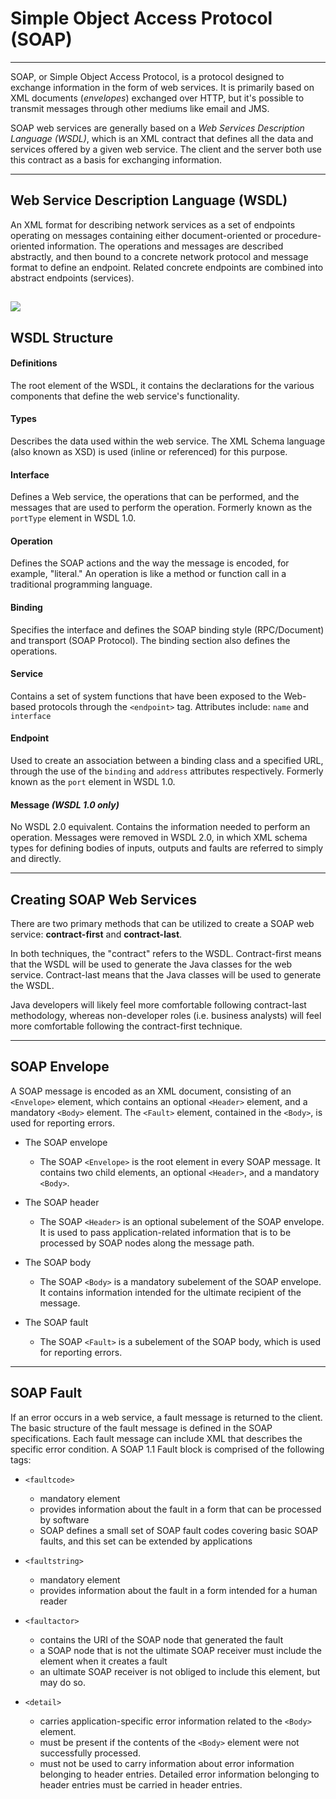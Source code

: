 # Simple Object Access Protocol (SOAP)
---
SOAP, or Simple Object Access Protocol, is a protocol designed to exchange information in the form of web services. It is primarily based on XML documents (_envelopes_) exchanged over HTTP, but it's possible to transmit messages through other mediums like email and JMS.

SOAP web services are generally based on a _Web Services Description Language (WSDL)_, which is an XML contract that defines all the data and services offered by a given web service. The client and the server both use this contract as a basis for exchanging information.

---
## Web Service Description Language (WSDL)
An XML format for describing network services as a set of endpoints operating on messages containing either document-oriented or procedure-oriented information. The operations and messages are described abstractly, and then bound to a concrete network protocol and message format to define an endpoint. Related concrete endpoints are combined into abstract endpoints (services).

![](https://s3.amazonaws.com/revature-note-assets/wsdl-diagrams.png)
---
## WSDL Structure

#### Definitions
The root element of the WSDL, it contains the declarations for the various components that define the web service's functionality.

#### Types
Describes the data used within the web service. The XML Schema language (also known as XSD) is used (inline or referenced) for this purpose.

#### Interface
Defines a Web service, the operations that can be performed, and the messages that are used to perform the operation. Formerly known as the `portType` element in WSDL 1.0.

#### Operation
Defines the SOAP actions and the way the message is encoded, for example, "literal." An operation is like a method or function call in a traditional programming language.

#### Binding
Specifies the interface and defines the SOAP binding style (RPC/Document) and transport (SOAP Protocol). The binding section also defines the operations.

#### Service
Contains a set of system functions that have been exposed to the Web-based protocols through the `<endpoint>` tag. Attributes include: `name` and `interface`

#### Endpoint
Used to create an association between a binding class and a specified URL, through the use of the `binding` and `address` attributes respectively. Formerly known as the `port` element in WSDL 1.0.

#### Message _(WSDL 1.0 only)_
No WSDL 2.0 equivalent. Contains the information needed to perform an operation. Messages were removed in WSDL 2.0, in which XML schema types for defining bodies of inputs, outputs and faults are referred to simply and directly.

---
## Creating SOAP Web Services
There are two primary methods that can be utilized to create a SOAP web service: **contract-first** and **contract-last**. 

In both techniques, the "contract" refers to the WSDL. Contract-first means that the WSDL will be used to generate the Java classes for the web service. Contract-last means that the Java classes will be used to generate the WSDL. 

Java developers will likely feel more comfortable following contract-last methodology, whereas non-developer roles (i.e. business analysts) will feel more comfortable following the contract-first technique.

---
## SOAP Envelope

A SOAP message is encoded as an XML document, consisting of an `<Envelope>` element, which contains an optional `<Header>` element, and a mandatory `<Body>` element. The `<Fault>` element, contained in the `<Body>`, is used for reporting errors.

- The SOAP envelope
    - The SOAP `<Envelope>` is the root element in every SOAP message. It contains two child elements, an optional `<Header>`, and a mandatory `<Body>`.


- The SOAP header
    - The SOAP `<Header>` is an optional subelement of the SOAP envelope. It is used to pass application-related information that is to be processed by SOAP nodes along the message path.


- The SOAP body
    - The SOAP `<Body>` is a mandatory subelement of the SOAP envelope. It contains information intended for the ultimate recipient of the message.


- The SOAP fault
    - The SOAP `<Fault>` is a subelement of the SOAP body, which is used for reporting errors.

---
## SOAP Fault

If an error occurs in a web service, a fault message is returned to the client. The basic structure of the fault message is defined in the SOAP specifications. Each fault message can include XML that describes the specific error condition. A SOAP 1.1 Fault block is comprised of the following tags:

- `<faultcode>`
    - mandatory element
	- provides information about the fault in a form that can be processed by software
	- SOAP defines a small set of SOAP fault codes covering basic SOAP faults, and this set can be extended by applications


- `<faultstring>`
    - mandatory element
	- provides information about the fault in a form intended for a human reader


- `<faultactor>`
    - contains the URI of the SOAP node that generated the fault
	- a SOAP node that is not the ultimate SOAP receiver must include the <faultactor> element when it creates a fault
	- an ultimate SOAP receiver is not obliged to include this element, but may do so.


- `<detail>`
    - carries application-specific error information related to the `<Body>` element. 
	- must be present if the contents of the `<Body>` element were not successfully processed. 
	- must not be used to carry information about error information belonging to header entries. Detailed error information belonging to header entries must be carried in header entries.




